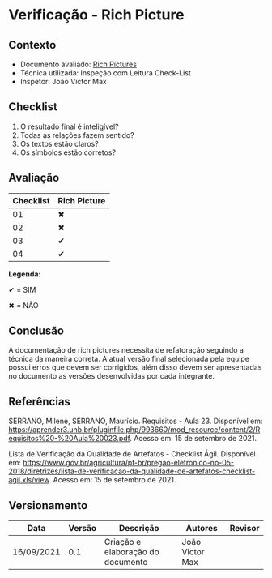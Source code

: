 # Verificação - Rich Picture

## Contexto
* Documento avaliado: <a href="https://requisitos-de-software.github.io/2021.1-MetroDF/Pre-Rastreabilidade/RichPicture/">Rich Pictures</a>
* Técnica utilizada: Inspeção com Leitura Check-List
* Inspetor: João Victor Max

## Checklist

01. O resultado final é inteligível?
02. Todas as relações fazem sentido?
03. Os textos estão claros?
04. Os símbolos estão corretos?

## Avaliação

|  Checklist |  Rich Picture | 
| ---------- | ------  | 
|     01     |   ✖     |
|     02     |   ✖     |
|     03     |   ✔     |
|     04     |   ✔     |

**Legenda:**

✔ = SIM 

✖ = NÃO

## Conclusão
A documentação de rich pictures necessita de refatoração seguindo a técnica da maneira correta. A atual versão final selecionada pela equipe possui erros que devem ser corrigidos, além disso devem ser apresentadas no documento as versões desenvolvidas por cada integrante.

## Referências

SERRANO, Milene, SERRANO, Maurício. Requisitos - Aula 23. Disponível em: <https://aprender3.unb.br/pluginfile.php/993660/mod_resource/content/2/Requisitos%20-%20Aula%20023.pdf>. Acesso em: 15 de setembro de 2021.

Lista de Verificação da Qualidade de Artefatos - Checklist Ágil. Disponível em: <https://www.gov.br/agricultura/pt-br/pregao-eletronico-no-05-2018/diretrizes/lista-de-verificacao-da-qualidade-de-artefatos-checklist-agil.xls/view>.  Acesso em: 15 de setembro de 2021.

## Versionamento

| Data       | Versão | Descrição                                       | Autores          | Revisor          |
| ---------- | ------ | ---------------------------------------------   | ---------------- | ---------------- |
| 16/09/2021 |  0.1   | Criação e elaboração do documento              | João Victor Max  |                  |
